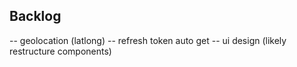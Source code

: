 ## Backlog
-- geolocation (latlong)
-- refresh token auto get
-- ui design (likely restructure components)